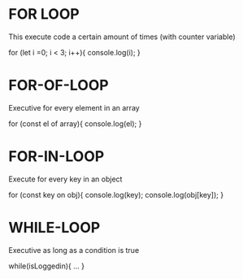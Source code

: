 # FOR LOOP

This execute code a certain amount of times (with counter variable)

for (let i =0; i < 3; i++){
  console.log(i);
}

# FOR-OF-LOOP

Executive for every element in an array

for (const el of array){
  console.log(el);
}

# FOR-IN-LOOP

Execute for every key in an object

for (const key on obj){
  console.log(key);
  console.log(obj[key]);
}

# WHILE-LOOP

Executive as long as a condition is true

while(isLoggedin){
  ...
}
